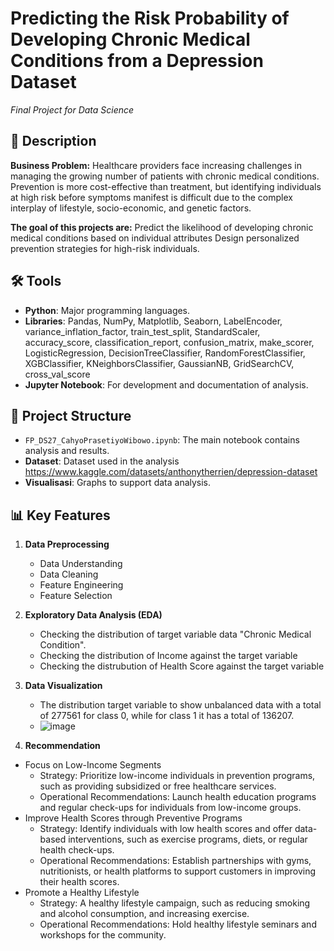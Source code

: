 # Predicting the Risk Probability of Developing Chronic Medical Conditions from a Depression Dataset
_Final Project for Data Science_

## 📜 Description 
**Business Problem:**
Healthcare providers face increasing challenges in managing the growing number of patients with chronic medical conditions. Prevention is more cost-effective than treatment, but identifying individuals at high risk before symptoms manifest is difficult due to the complex interplay of lifestyle, socio-economic, and genetic factors.

**The goal of this projects are:**
Predict the likelihood of developing chronic medical conditions based on individual attributes
Design personalized prevention strategies for high-risk individuals.  

## 🛠️ Tools  
- **Python**: Major programming languages.  
- **Libraries**: Pandas, NumPy, Matplotlib, Seaborn, LabelEncoder, variance_inflation_factor, train_test_split,
                 StandardScaler, accuracy_score, classification_report, confusion_matrix, make_scorer,
                 LogisticRegression, DecisionTreeClassifier, RandomForestClassifier, XGBClassifier, KNeighborsClassifier,
                 GaussianNB, GridSearchCV, cross_val_score  
- **Jupyter Notebook**: For development and documentation of analysis.  

## 📂 Project Structure 
- `FP_DS27_CahyoPrasetiyoWibowo.ipynb`: The main notebook contains analysis and results.  
- **Dataset**: Dataset used in the analysis https://www.kaggle.com/datasets/anthonytherrien/depression-dataset   
- **Visualisasi**: Graphs to support data analysis.  

## 📊 Key Features  
1. **Data Preprocessing**
   - Data Understanding
   - Data Cleaning
   - Feature Engineering
   - Feature Selection  

2. **Exploratory Data Analysis (EDA)**  
   - Checking the distribution of target variable data "Chronic Medical Condition".
   - Checking the distribution of Income against the target variable
   - Checking the distrubution of Health Score against the target variable

3. **Data Visualization**  
   - The distribution target variable to show  unbalanced data with a total of 277561 for class 0, while for class 1 it has a total of 136207.
   - ![image](https://github.com/user-attachments/assets/2448c35f-21b3-49ef-a744-c5e021676eb5)



4. **Recommendation**

* Focus on Low-Income Segments
    * Strategy:
      Prioritize low-income individuals in prevention programs, such as providing subsidized or free healthcare services.
    * Operational Recommendations:
      Launch health education programs and regular check-ups for individuals from low-income groups.
* Improve Health Scores through Preventive Programs
    * Strategy:
      Identify individuals with low health scores and offer data-based interventions, such as exercise programs, diets, or regular health check-ups.
    * Operational Recommendations:
      Establish partnerships with gyms, nutritionists, or health platforms to support customers in improving their health scores.
* Promote a Healthy Lifestyle
    * Strategy:
      A healthy lifestyle campaign, such as reducing smoking and alcohol consumption, and increasing exercise.
    * Operational Recommendations:
      Hold healthy lifestyle seminars and workshops for the community. 
